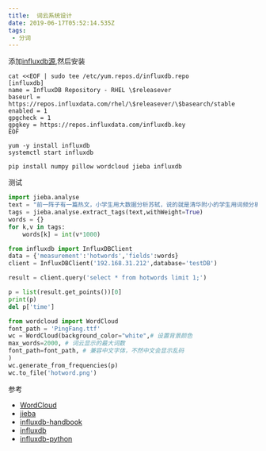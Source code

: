 ```yaml
---
title:  词云系统设计
date: 2019-06-17T05:52:14.535Z
tags: 
 - 分词
---
```


添加[influxdb源](https://docs.influxdata.com/influxdb/v1.7/introduction/installation/),然后安装  
```
cat <<EOF | sudo tee /etc/yum.repos.d/influxdb.repo
[influxdb]
name = InfluxDB Repository - RHEL \$releasever
baseurl = https://repos.influxdata.com/rhel/\$releasever/\$basearch/stable
enabled = 1
gpgcheck = 1
gpgkey = https://repos.influxdata.com/influxdb.key
EOF

yum -y install influxdb
systemctl start influxdb

pip install numpy pillow wordcloud jieba influxdb
```

测试  
```python
import jieba.analyse
text = "前一阵子有一篇热文，小学生用大数据分析苏轼，说的就是清华附小的学生用词频分析方法对苏轼的作品进行了分析"
tags = jieba.analyse.extract_tags(text,withWeight=True)
words = {}
for k,v in tags:
	words[k] = int(v*1000)

from influxdb import InfluxDBClient
data = {'measurement':'hotwords','fields':words}
client = InfluxDBClient('192.168.31.212',database='testDB')

result = client.query('select * from hotwords limit 1;')

p = list(result.get_points())[0]
print(p)
del p['time']

from wordcloud import WordCloud
font_path = 'PingFang.ttf'
wc = WordCloud(background_color="white",# 设置背景颜色
max_words=2000, # 词云显示的最大词数  
font_path=font_path, # 兼容中文字体，不然中文会显示乱码
)
wc.generate_from_frequencies(p)
wc.to_file('hotword.png')
```


参考  
- [WordCloud](https://amueller.github.io/word_cloud/index.html)
- [jieba](https://github.com/fxsjy/jieba)
- [influxdb-handbook](https://xtutu.gitbooks.io/influxdb-handbook/content/an_zhuang_shi_yong.html)
- [influxdb](https://docs.influxdata.com/influxdb/v1.7/introduction/installation/)
- [influxdb-python](https://influxdb-python.readthedocs.io/en/latest/)